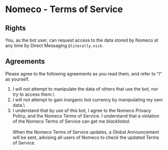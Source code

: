 # Nomeco - Terms of Service

## Rights

You, as the bot user, can request access to the data stored by Nomeco at any time by Direct Messaging `@literally.nick`.

## Agreements

Please agree to the following agreements as you read them, and refer to "I" as yourself.

1) I will not attempt to manipulate the data of others that use the bot, nor try to access them.\
2) I will not attempt to gain inorganic bot currency by manipulating my own data.\
3) I understand that by use of this bot, I agree to the Nomeco Privacy Policy, and the Nomeco Terms of Service. I understand that a violation of the Nomeco Terms of Service can get me *blacklisted*.\
\
When the Nomeco Terms of Service updates, a Global Announcement will be sent, advising all users of Nomeco to check the updated Terms of Service.
